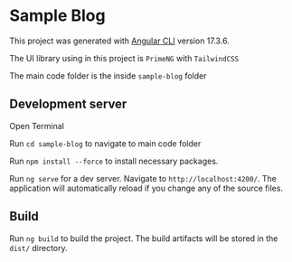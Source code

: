 # Sample Blog

This project was generated with [Angular CLI](https://github.com/angular/angular-cli) version 17.3.6.

The UI library using in this project is `PrimeNG` with `TailwindCSS`

The main code folder is the inside `sample-blog` folder


## Development server
Open Terminal

Run `cd sample-blog` to navigate to main code folder

Run `npm install --force` to install necessary packages.

Run `ng serve` for a dev server. Navigate to `http://localhost:4200/`. The application will automatically reload if you change any of the source files.

## Build

Run `ng build` to build the project. The build artifacts will be stored in the `dist/` directory.
